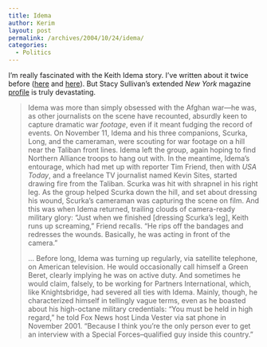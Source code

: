 ```yaml
---
title: Idema
author: Kerim
layout: post
permalink: /archives/2004/10/24/idema/
categories:
  - Politics
---
```

I&#8217;m really fascinated with the Keith Idema story. I&#8217;ve written about it twice before (<a href="http://test.oxus.net/archives/2004/09/16/vigilante-convicted/" onclick="_gaq.push(['_trackEvent', 'outbound-article', 'http://test.oxus.net/archives/2004/09/16/vigilante-convicted/', 'here']);" >here</a> and <a href="http://test.oxus.net/archives/2004/07/29/vigilante/" onclick="_gaq.push(['_trackEvent', 'outbound-article', 'http://test.oxus.net/archives/2004/07/29/vigilante/', 'here']);" >here</a>). But Stacy Sullivan&#8217;s extended *New York* magazine <a href="http://www.printthis.clickability.com/pt/cpt?action=cpt&#38;title=Keith+Idema%27s+Operation+Desert+Fraud+&#38;expire=&#38;urlID=11976973&#38;fb=Y&#38;url=http%3A%2F%2Fnewyorkmetro.com%2Fnymetro%2Fnews%2Fpeople%2Ffeatures%2F10121%2Findex.html&#38;partnerID=73272" onclick="_gaq.push(['_trackEvent', 'outbound-article', 'http://www.printthis.clickability.com/pt/cpt?action=cpt&title=Keith+Idema%27s+Operation+Desert+Fraud+&expire=&urlID=11976973&fb=Y&url=http%3A%2F%2Fnewyorkmetro.com%2Fnymetro%2Fnews%2Fpeople%2Ffeatures%2F10121%2Findex.html&partnerID=73272', 'profile']);" >profile</a> is truly devastating.

> Idema was more than simply obsessed with the Afghan war—he was, as other journalists on the scene have recounted, absurdly keen to capture dramatic war *footage*, even if it meant fudging the record of events. On November 11, Idema and his three companions, Scurka, Long, and the cameraman, were scouting for war footage on a hill near the Taliban front lines. Idema left the group, again hoping to find Northern Alliance troops to hang out with. In the meantime, Idema’s entourage, which had met up with reporter Tim Friend, then with *USA Today*, and a freelance TV journalist named Kevin Sites, started drawing fire from the Taliban. Scurka was hit with shrapnel in his right leg. As the group helped Scurka down the hill, and set about dressing his wound, Scurka’s cameraman was capturing the scene on film. And this was when Idema returned, trailing clouds of camera-ready military glory: “Just when we finished [dressing Scurka’s leg], Keith runs up screaming,” Friend recalls. “He rips off the bandages and redresses the wounds. Basically, he was acting in front of the camera.”
> 
> &#8230; Before long, Idema was turning up regularly, via satellite telephone, on American television. He would occasionally call himself a Green Beret, clearly implying he was on active duty. And sometimes he would claim, falsely, to be working for Partners International, which, like Knightsbridge, had severed all ties with Idema. Mainly, though, he characterized himself in tellingly vague terms, even as he boasted about his high-octane military credentials: “You must be held in high regard,” he told Fox News host Linda Vester via sat phone in November 2001. “Because I think you’re the only person ever to get an interview with a Special Forces–qualified guy inside this country.”

